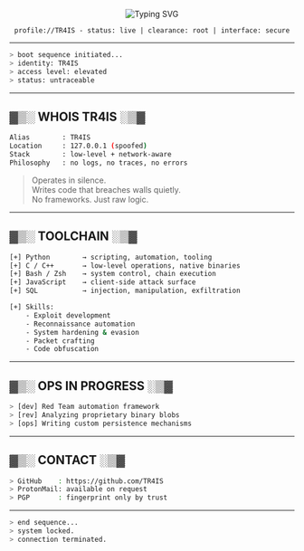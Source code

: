 <p align="center">
  <img src="https://readme-typing-svg.demolab.com?font=Fira+Code&size=22&pause=1000&color=00FF00&center=true&vCenter=true&width=435&lines=TR4IS+%3A%3A+root+access+granted;Execute+in+silence;Trace+not+found;>_" alt="Typing SVG" />
</p>

<p align="center"><code>profile://TR4IS - status: live | clearance: root | interface: secure</code></p>

---

```bash
> boot sequence initiated...
> identity: TR4IS
> access level: elevated
> status: untraceable
```

---

## ▓▒░ WHOIS TR4IS ░▒▓

```bash
Alias        : TR4IS
Location     : 127.0.0.1 (spoofed)
Stack        : low-level + network-aware
Philosophy   : no logs, no traces, no errors
```

> Operates in silence.  
> Writes code that breaches walls quietly.  
> No frameworks. Just raw logic.

---

## ▓▒░ TOOLCHAIN ░▒▓

```bash
[+] Python        → scripting, automation, tooling
[+] C / C++       → low-level operations, native binaries
[+] Bash / Zsh    → system control, chain execution
[+] JavaScript    → client-side attack surface
[+] SQL           → injection, manipulation, exfiltration
```

```bash
[+] Skills:
    - Exploit development
    - Reconnaissance automation
    - System hardening & evasion
    - Packet crafting
    - Code obfuscation
```

---

## ▓▒░ OPS IN PROGRESS ░▒▓

```bash
> [dev] Red Team automation framework
> [rev] Analyzing proprietary binary blobs
> [ops] Writing custom persistence mechanisms
```

---

## ▓▒░ CONTACT ░▒▓

```bash
> GitHub    : https://github.com/TR4IS
> ProtonMail: available on request
> PGP       : fingerprint only by trust
```

---

```bash
> end sequence...
> system locked.
> connection terminated.
```
